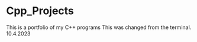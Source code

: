 # Cpp_Projects
This is a portfolio of my C++ programs
This was changed from the terminal.
10.4.2023
